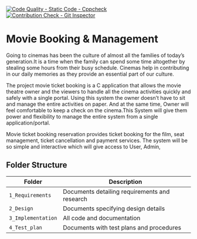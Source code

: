 [![Code Quality - Static Code - Cppcheck](https://github.com/ShyamanandanRay/Mini_project-260225/actions/workflows/cppcheck.yml/badge.svg)](https://github.com/ShyamanandanRay/Mini_project-260225/actions/workflows/cppcheck.yml)
[![Contribution Check - Git Inspector](https://github.com/ShyamanandanRay/Mini_project-260225/actions/workflows/gitinspector.yml/badge.svg)](https://github.com/ShyamanandanRay/Mini_project-260225/actions/workflows/gitinspector.yml)

# Movie Booking & Management
Going to cinemas has been the culture of almost all the families of today’s generation.It is a time when the family can spend some time altogether by stealing some hours from their busy schedule. Cinemas help in contributing in our daily memories as they provide an essential part of our culture.

The project movie ticket booking is a C application that allows the movie theatre owner and the viewers to handle all the cinema activities quickly and safely with a single portal. Using this system the owner doesn’t have to sit and manage the entire activities on paper. And at the same time, Owner will feel comfortable to keep a check on the cinema.This System will give them power and flexibility to manage the entire system from a single application/portal.

Movie ticket booking reservation provides ticket booking for the film, seat management, ticket cancellation and payment services. The system will be so simple and interactive which will give access to User, Admin,


## Folder Structure
Folder             | Description
-------------------| -----------------------------------------
`1_Requirements`   | Documents detailing requirements and research
`2_Design`         | Documents specifying design details
`3_Implementation` | All code and documentation
`4_Test_plan`      | Documents with test plans and procedures


